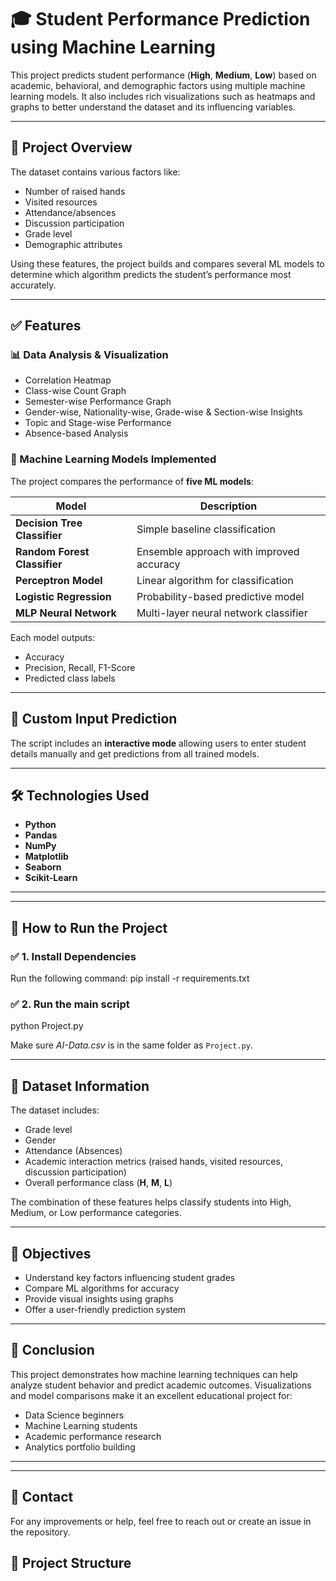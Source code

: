 # 🎓 Student Performance Prediction using Machine Learning

This project predicts student performance (**High**, **Medium**, **Low**) based on academic, behavioral, and demographic factors using multiple machine learning models. It also includes rich visualizations such as heatmaps and graphs to better understand the dataset and its influencing variables.

---

## 📌 Project Overview

The dataset contains various factors like:
- Number of raised hands  
- Visited resources  
- Attendance/absences  
- Discussion participation  
- Grade level  
- Demographic attributes  

Using these features, the project builds and compares several ML models to determine which algorithm predicts the student’s performance most accurately.

---

## ✅ Features

### **📊 Data Analysis & Visualization**
- Correlation Heatmap  
- Class-wise Count Graph  
- Semester-wise Performance Graph  
- Gender-wise, Nationality-wise, Grade-wise & Section-wise Insights  
- Topic and Stage-wise Performance  
- Absence-based Analysis  

### **🤖 Machine Learning Models Implemented**
The project compares the performance of **five ML models**:

| Model | Description |
|-------|-------------|
| **Decision Tree Classifier** | Simple baseline classification |
| **Random Forest Classifier** | Ensemble approach with improved accuracy |
| **Perceptron Model** | Linear algorithm for classification |
| **Logistic Regression** | Probability-based predictive model |
| **MLP Neural Network** | Multi-layer neural network classifier |

Each model outputs:
- Accuracy  
- Precision, Recall, F1-Score  
- Predicted class labels  

---

## 🧠 Custom Input Prediction  
The script includes an **interactive mode** allowing users to enter student details manually and get predictions from all trained models.

---

## 🛠️ Technologies Used
- **Python**
- **Pandas**
- **NumPy**
- **Matplotlib**
- **Seaborn**
- **Scikit-Learn**

---


---

## 🚀 How to Run the Project

### ✅ 1. Install Dependencies
Run the following command:
pip install -r requirements.txt

### ✅ 2. Run the main script
python Project.py

Make sure *AI-Data.csv* is in the same folder as `Project.py`.

---

## 🧪 Dataset Information

The dataset includes:
- Grade level  
- Gender  
- Attendance (Absences)  
- Academic interaction metrics (raised hands, visited resources, discussion participation)  
- Overall performance class (**H**, **M**, **L**)  

The combination of these features helps classify students into High, Medium, or Low performance categories.

---

## 🎯 Objectives
- Understand key factors influencing student grades  
- Compare ML algorithms for accuracy  
- Provide visual insights using graphs  
- Offer a user-friendly prediction system  

---

## 🏁 Conclusion

This project demonstrates how machine learning techniques can help analyze student behavior and predict academic outcomes. Visualizations and model comparisons make it an excellent educational project for:
- Data Science beginners  
- Machine Learning students  
- Academic performance research  
- Analytics portfolio building  

---

---

## 📧 Contact
For any improvements or help, feel free to reach out or create an issue in the repository.


## 📂 Project Structure

